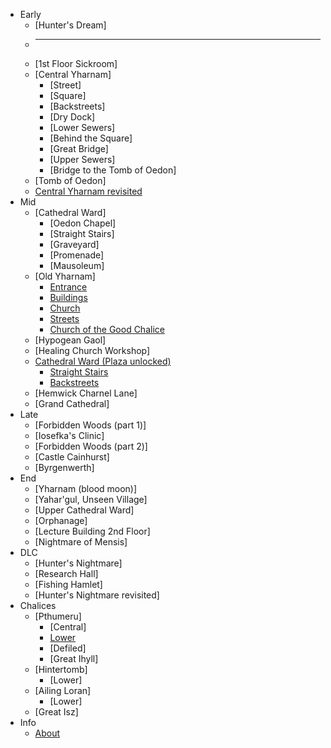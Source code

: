 * Early
  * [Hunter's Dream]
  * ---
  * [1st Floor Sickroom]
  * [Central Yharnam]
    * [Street]
    * [Square]
    * [Backstreets]
    * [Dry Dock]
    * [Lower Sewers]
    * [Behind the Square]
    * [Great Bridge]
    * [Upper Sewers]
    * [Bridge to the Tomb of Oedon]
  * [Tomb of Oedon]
  * [Central Yharnam revisited](yharnam_after_oedon)
* Mid
  * [Cathedral Ward]
    * [Oedon Chapel]
    * [Straight Stairs]
    * [Graveyard]
    * [Promenade]
    * [Mausoleum]
  * [Old Yharnam]
    * [Entrance](old_entrance)
    * [Buildings](old_buildings)
    * [Church](old_church)
    * [Streets](old_streets)
    * [Church of the Good Chalice](old_boss)
  * [Hypogean Gaol]
  * [Healing Church Workshop]
  * [Cathedral Ward (Plaza unlocked)](plaza_unlocked)
    * [Straight Stairs](plaza_straight)
    * [Backstreets](plaza_backstreets)
  * [Hemwick Charnel Lane]
  * [Grand Cathedral]
* Late
  * [Forbidden Woods (part 1)]
  * [Iosefka's Clinic]
  * [Forbidden Woods (part 2)]
  * [Castle Cainhurst]
  * [Byrgenwerth]
* End
  * [Yharnam (blood moon)]
  * [Yahar'gul, Unseen Village]
  * [Upper Cathedral Ward]
  * [Orphanage]
  * [Lecture Building 2nd Floor]
  * [Nightmare of Mensis]
* DLC
  * [Hunter's Nightmare]
  * [Research Hall]
  * [Fishing Hamlet]
  * [Hunter's Nightmare revisited]
* Chalices
  * [Pthumeru]
    * [Central]
    * [Lower](pthumeru_lower)
    * [Defiled]
    * [Great Ihyll]
  * [Hintertomb]
    * [Lower]
  * [Ailing Loran]
    * [Lower]
  * [Great Isz]
* Info
  * [About](index)
